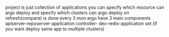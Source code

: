 project is just collection of applications
you can specify which resource can argo deploy
and specify which clusters can argo deploy on
refresh(compare) is done every 3 mon
argo have 3 main components
apiserver-reposerver-application controller- dex-redis-application set (if you want deploy same app to multiple clusters)

